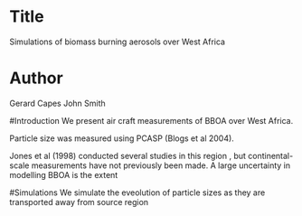 # Title
Simulations of biomass burning aerosols over West Africa

# Author
Gerard Capes
John Smith

#Introduction
We present air craft measurements of BBOA over West Africa.

Particle size was measured using PCASP (Blogs et al 2004).

Jones et al (1998) conducted several studies in this region , but continental-scale measurements have not previously been made. 
A large uncertainty in modelling BBOA is the extent 

#Simulations
We simulate the eveolution of particle sizes as they are transported away from source region
